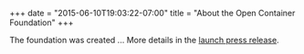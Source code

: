 +++
date = "2015-06-10T19:03:22-07:00"
title = "About the Open Container Foundation"
+++

The foundation was created ...
More details in the [launch press release](http://pressrelease).
